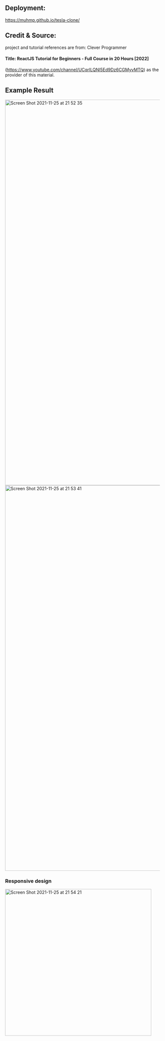 ## Deployment:
https://muhmp.github.io/tesla-clone/


## Credit & Source:
project and tutorial references are from: Clever Programmer 
#### Title: ReactJS Tutorial for Beginners - Full Course in 20 Hours [2022]
(https://www.youtube.com/channel/UCqrILQNl5Ed9Dz6CGMyvMTQ) 
as the provider of this material.
#### 


## Example Result
<img width="1251" alt="Screen Shot 2021-11-25 at 21 52 35" src="https://user-images.githubusercontent.com/22293987/143445240-cec9c364-5818-47e2-93ba-a6c7652e9fef.png">

<img width="1251" alt="Screen Shot 2021-11-25 at 21 53 41" src="https://user-images.githubusercontent.com/22293987/143445319-2aca4c23-5799-4a08-92f6-3a21a3da63bc.png">

### Responsive design
<img width="476" alt="Screen Shot 2021-11-25 at 21 54 21" src="https://user-images.githubusercontent.com/22293987/143445424-b3246f6d-143b-45bb-8402-a8c53bc00bba.png">
